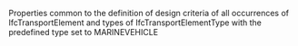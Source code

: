 Properties common to the definition of design criteria of all occurrences of IfcTransportElement and types of IfcTransportElementType with the predefined type set to MARINEVEHICLE
